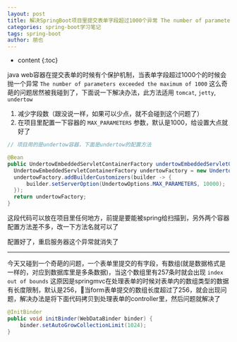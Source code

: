 ```yaml
---
layout: post
title: 解决SpringBoot项目里提交表单字段超过1000个异常 The number of parameters exceeded the maximum of 1000
categories: spring-boot学习笔记
tags: spring-boot
author: 朋也
---
```


* content
{:toc}

java web容器在提交表单的时候有个保护机制，当表单字段超过1000个的时候会抛一个异常 `The number of parameters exceeded the maximum of 1000` 这么奇葩的问题居然被我碰到了，下面说一下解决办法，此方法适用 `tomcat`, `jetty`, `undertow`

1. 减少字段数（跟没说一样，如果可以少点，就不会碰到这个问题了）
2. 在项目里配置一下容器的 `MAX_PARAMETERS` 参数，默认是1000，给设置大点就好了

```java
// 项目用的是undertow容器，下面是undertow的配置方法

@Bean
public UndertowEmbeddedServletContainerFactory undertowEmbeddedServletContainerFactory() {
  UndertowEmbeddedServletContainerFactory undertowFactory = new UndertowEmbeddedServletContainerFactory();
  undertowFactory.addBuilderCustomizers(builder -> {
      builder.setServerOption(UndertowOptions.MAX_PARAMETERS, 10000);
  });
  return undertowFactory;
}
```

这段代码可以放在项目里任何地方，前提是要能被spring给扫描到，另外两个容器配置方法差不多，改一下方法名就可以了

配置好了，重启服务器这个异常就消失了

---

今天又碰到一个奇葩的问题，一个表单里提交的有字段，有数组(就是数据格式是一样的，对应到数据库里是多条数据)，当这个数组里有257条时就会出现 `index out of bounds` 这原因是springmvc在处理表单的时候对表单内的数组类型的数据有长度限制，默认是256，当form表单提交的数组长度超过了256，就会出现问题，解决办法是将下面代码拷贝到处理表单的controller里，然后问题就解决了

```java
@InitBinder
public void initBinder(WebDataBinder binder) {
    binder.setAutoGrowCollectionLimit(1024);
}
```
